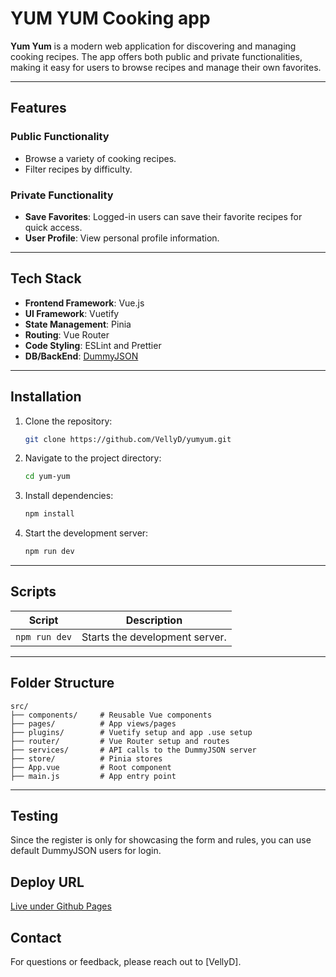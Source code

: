 # YUM YUM Cooking app

**Yum Yum** is a modern web application for discovering and managing cooking recipes. The app offers both public and private functionalities, making it easy for users to browse recipes and manage their own favorites.

---

## Features

### Public Functionality
- Browse a variety of cooking recipes.
- Filter recipes by difficulty.

### Private Functionality
- **Save Favorites**: Logged-in users can save their favorite recipes for quick access.
- **User Profile**: View personal profile information.

---

## Tech Stack

- **Frontend Framework**: Vue.js
- **UI Framework**: Vuetify
- **State Management**: Pinia
- **Routing**: Vue Router
- **Code Styling**: ESLint and Prettier
- **DB/BackEnd**: [DummyJSON](https://dummyjson.com/)


---

## Installation

1. Clone the repository:
   ```bash
   git clone https://github.com/VellyD/yumyum.git
   ```
2. Navigate to the project directory:
   ```bash
   cd yum-yum
   ```
3. Install dependencies:
   ```bash
   npm install
   ```
4. Start the development server:
   ```bash
   npm run dev
   ```

---

## Scripts

| Script          | Description                      |
|-----------------|----------------------------------|
| `npm run dev`   | Starts the development server.   |

---

## Folder Structure

```plaintext
src/
├── components/     # Reusable Vue components
├── pages/          # App views/pages
├── plugins/        # Vuetify setup and app .use setup
├── router/         # Vue Router setup and routes
├── services/       # API calls to the DummyJSON server
├── store/          # Pinia stores
├── App.vue         # Root component
├── main.js         # App entry point
```

---
## Testing
Since the register is only for showcasing the form and rules, you can use default DummyJSON users for login.

## Deploy URL
[Live under Github Pages](https://vellyd.github.io/yumyum/)
## Contact

For questions or feedback, please reach out to [VellyD].
